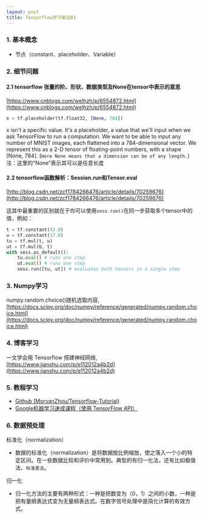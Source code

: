 ```yaml
---
layout: post
title: Tensorflow学习笔记01
---
```


### 1. 基本概念

- 节点（constant、placeholder、Variable）

### 2. 细节问题

#### 2.1 tensorflow 张量的阶、形状、数据类型及None在tensor中表示的意思

[https://www.cnblogs.com/welhzh/p/6554872.html](https://www.cnblogs.com/welhzh/p/6554872.html)

```python
x = tf.placeholder(tf.float32, [None, 784])
```

x isn't a specific value. It's a placeholder, a value that we'll input when we ask TensorFlow to run a computation. We want to be able to input any number of MNIST images, each flattened into a 784-dimensional vector. We represent this as a 2-D tensor of floating-point numbers, with a shape [None, 784]. (`Here None means that a dimension can be of any length.`) 注：这里的“None”表示其可以是任意长度

#### 2.2 tensorflow函数解析：Session.run和Tensor.eval

[http://blog.csdn.net/zcf1784266476/article/details/70259676](http://blog.csdn.net/zcf1784266476/article/details/70259676)

这其中最重要的区别就在于你可以使用`sess.run()`在同一步获取多个tensor中的值，例如：

```python
t = tf.constant(42.0)
u = tf.constant(37.0)
tu = tf.mul(t, u)
ut = tf.mul(U, t)
with sess.as_default():
	tu.eval() # runs one step
	ut.eval() # runs one step
	sess.run([tu, ut]) # evaluates both tensors in a single step
```

### 3. Numpy学习

numpy.random.choice()随机选取内容, [https://docs.scipy.org/doc/numpy/reference/generated/numpy.random.choice.html](https://docs.scipy.org/doc/numpy/reference/generated/numpy.random.choice.html)

### 4. 博客学习

一文学会用 Tensorflow 搭建神经网络, [https://www.jianshu.com/p/e112012a4b2d](https://www.jianshu.com/p/e112012a4b2d)

### 5. 教程学习

- [Github (MorvanZhou/Tensorflow-Tutorial)](https://github.com/MorvanZhou/Tensorflow-Tutorial)
- [Google机器学习速成课程（使用 TensorFlow API）](https://developers.google.cn/machine-learning/crash-course/prereqs-and-prework)

### 6. 数据预处理

标准化（normalization）

- 数据的标准化（normalization）是将数据按比例缩放，使之落入一个小的特定区间。在一些数据比较和评价中常用到。典型的有归一化法，还有比如极值法、`标准差法`。

归一化

- 归一化方法的主要有两种形式：一种是把数变为（0，1）之间的小数，一种是把有量纲表达式变为无量纲表达式。在数字信号处理中是简化计算的有效方式。
















